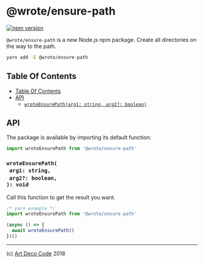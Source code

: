 # @wrote/ensure-path

[![npm version](https://badge.fury.io/js/@wrote/ensure-path.svg)](https://npmjs.org/package/@wrote/ensure-path)

`@wrote/ensure-path` is a new Node.js npm package. Create all directories on the way to the path.

```sh
yarn add -E @wrote/ensure-path
```

## Table Of Contents

- [Table Of Contents](#table-of-contents)
- [API](#api)
  * [`wroteEnsurePath(arg1: string, arg2?: boolean)`](#mynewpackagearg1-stringarg2-boolean-void)

## API

The package is available by importing its default function:

```js
import wroteEnsurePath from '@wrote/ensure-path'
```

### `wroteEnsurePath(`<br/>&nbsp;&nbsp;`arg1: string,`<br/>&nbsp;&nbsp;`arg2?: boolean,`<br/>`): void`

Call this function to get the result you want.

```js
/* yarn example */
import wroteEnsurePath from '@wrote/ensure-path'

(async () => {
  await wroteEnsurePath()
})()
```

---

(c) [Art Deco Code][1] 2018

[1]: https://artdeco.bz

